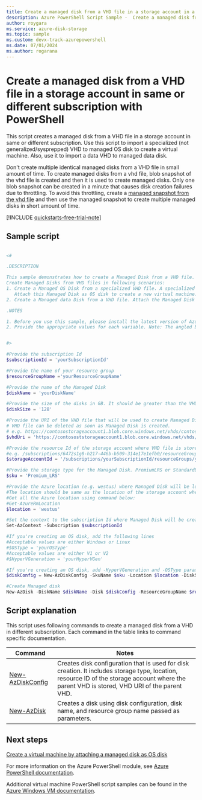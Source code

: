 ```yaml
---
title: Create a managed disk from a VHD file in a storage account in a subscription - PowerShell Sample
description: Azure PowerShell Script Sample -  Create a managed disk from a VHD file in a storage account in same or different subscription
author: roygara
ms.service: azure-disk-storage
ms.topic: sample
ms.custom: devx-track-azurepowershell
ms.date: 07/01/2024
ms.author: rogarana
---
```


# Create a managed disk from a VHD file in a storage account in same or different subscription with PowerShell

This script creates a managed disk from a VHD file in a storage account in same or different subscription. Use this script to import a specialized (not generalized/sysprepped) VHD to managed OS disk to create a virtual machine. Also, use it to import a data VHD to managed data disk. 

Don't create multiple identical managed disks from a VHD file in small amount of time. To create managed disks from a vhd file, blob snapshot of the vhd file is created and then it is used to create managed disks. Only one blob snapshot can be created in a minute that causes disk creation failures due to throttling. To avoid this throttling, create a [managed snapshot from the vhd file](virtual-machines-powershell-sample-create-snapshot-from-vhd.md?toc=%2fpowershell%2fmodule%2ftoc.json) and then use the managed snapshot to create multiple managed disks in short amount of time. 

[!INCLUDE [quickstarts-free-trial-note](~/reusable-content/ce-skilling/azure/includes/quickstarts-free-trial-note.md)]

## Sample script

```powershell

<#

.DESCRIPTION

This sample demonstrates how to create a Managed Disk from a VHD file. 
Create Managed Disks from VHD files in following scenarios:
1. Create a Managed OS Disk from a specialized VHD file. A specialized VHD is a copy of VHD from an exisitng VM that maintains the user accounts, applications and other state data from your original VM. 
   Attach this Managed Disk as OS disk to create a new virtual machine.
2. Create a Managed data Disk from a VHD file. Attach the Managed Disk to an existing VM or attach it as data disk to create a new virtual machine.

.NOTES

1. Before you use this sample, please install the latest version of Azure PowerShell from here: http://go.microsoft.com/?linkid=9811175&clcid=0x409
2. Provide the appropriate values for each variable. Note: The angled brackets should not be included in the values you provide.


#>

#Provide the subscription Id
$subscriptionId = 'yourSubscriptionId'

#Provide the name of your resource group
$resourceGroupName ='yourResourceGroupName'

#Provide the name of the Managed Disk
$diskName = 'yourDiskName'

#Provide the size of the disks in GB. It should be greater than the VHD file size.
$diskSize = '128'

#Provide the URI of the VHD file that will be used to create Managed Disk. 
# VHD file can be deleted as soon as Managed Disk is created.
# e.g. https://contosostorageaccount1.blob.core.windows.net/vhds/contoso-um-vm120170302230408.vhd 
$vhdUri = 'https://contosoststorageaccount1.blob.core.windows.net/vhds/contosovhd123.vhd' 

#Provide the resource Id of the storage account where VHD file is stored.
#e.g. /subscriptions/6472s1g8-h217-446b-b509-314e17e1efb0/resourceGroups/MDDemo/providers/Microsoft.Storage/storageAccounts/contosostorageaccount
$storageAccountId = '/subscriptions/yourSubscriptionId/resourceGroups/yourResourceGroupName/providers/Microsoft.Storage/storageAccounts/yourStorageAccountName'

#Provide the storage type for the Managed Disk. PremiumLRS or StandardLRS.
$sku = 'Premium_LRS'

#Provide the Azure location (e.g. westus) where Managed Disk will be located. 
#The location should be same as the location of the storage account where VHD file is stored.
#Get all the Azure location using command below:
#Get-AzureRmLocation
$location = 'westus'

#Set the context to the subscription Id where Managed Disk will be created
Set-AzContext -Subscription $subscriptionId

#If you're creating an OS disk, add the following lines
#Acceptable values are either Windows or Linux
#$OSType = 'yourOSType'
#Acceptable values are either V1 or V2
#$HyperVGeneration = 'yourHyperVGen'

#If you're creating an OS disk, add -HyperVGeneration and -OSType parameters
$diskConfig = New-AzDiskConfig -SkuName $sku -Location $location -DiskSizeGB $diskSize -SourceUri $vhdUri -CreateOption Import

#Create Managed disk
New-AzDisk -DiskName $diskName -Disk $diskConfig -ResourceGroupName $resourceGroupName -StorageAccountId $storageAccountId
```

## Script explanation

This script uses following commands to create a managed disk from a VHD in different subscription. Each command in the table links to command specific documentation.

| Command | Notes |
|---|---|
| [New-AzDiskConfig](/powershell/module/az.compute/new-azdiskconfig) | Creates disk configuration that is used for disk creation. It includes storage type, location, resource ID of the storage account where the parent VHD is stored, VHD URI of the parent VHD. |
| [New-AzDisk](/powershell/module/az.compute/new-azdisk) | Creates a disk using disk configuration, disk name, and resource group name passed as parameters. |

## Next steps

[Create a virtual machine by attaching a managed disk as OS disk](virtual-machines-powershell-sample-create-vm-from-managed-os-disks.md)

For more information on the Azure PowerShell module, see [Azure PowerShell documentation](/powershell/azure/).

Additional virtual machine PowerShell script samples can be found in the [Azure Windows VM documentation](../windows/powershell-samples.md?toc=%2fazure%2fvirtual-machines%2fwindows%2ftoc.json).
